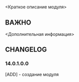 # <moduleName>

<Краткое описание модуля>

## ВАЖНО

<Дополнительная информация>

## CHANGELOG

### 14.0.1.0.0

[ADD] - создание модуля
